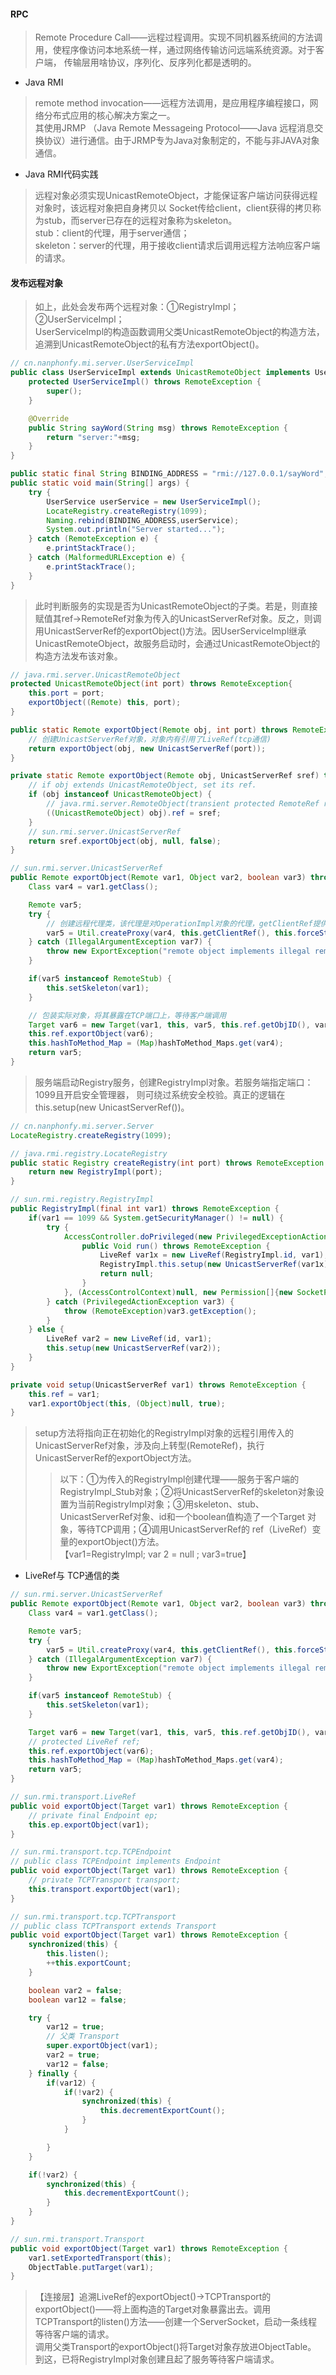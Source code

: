 #### RPC
>Remote Procedure Call——远程过程调用。实现不同机器系统间的方法调用，使程序像访问本地系统一样，通过网络传输访问远端系统资源。对于客户端， 传输层用啥协议，序列化、反序列化都是透明的。

- Java RMI
>remote method invocation——远程方法调用，是应用程序编程接口，网络分布式应用的核心解决方案之一。  
其使用JRMP （Java Remote Messageing Protocol——Java 远程消息交换协议）进行通信。由于JRMP专为Java对象制定的，不能与非JAVA对象通信。

- Java RMI代码实践
>远程对象必须实现UnicastRemoteObject，才能保证客户端访问获得远程对象时，该远程对象把自身拷贝以 Socket传给client，client获得的拷贝称为stub，而server已存在的远程对象称为skeleton。   
stub：client的代理，用于server通信；  
skeleton：server的代理，用于接收client请求后调用远程方法响应客户端的请求。

#### 发布远程对象
>如上，此处会发布两个远程对象：①RegistryImpl；②UserServiceImpl；  
UserServiceImpl的构造函数调用父类UnicastRemoteObject的构造方法，追溯到UnicastRemoteObject的私有方法exportObject()。 

```java 
// cn.nanphonfy.mi.server.UserServiceImpl
public class UserServiceImpl extends UnicastRemoteObject implements UserService{
    protected UserServiceImpl() throws RemoteException {
        super();
    }

    @Override
    public String sayWord(String msg) throws RemoteException {
        return "server:"+msg;
    }
}

public static final String BINDING_ADDRESS = "rmi://127.0.0.1/sayWord";
public static void main(String[] args) {
    try {
        UserService userService = new UserServiceImpl();
        LocateRegistry.createRegistry(1099);
        Naming.rebind(BINDING_ADDRESS,userService);
        System.out.println("Server started...");
    } catch (RemoteException e) {
        e.printStackTrace();
    } catch (MalformedURLException e) {
        e.printStackTrace();
    }
}
```

>此时判断服务的实现是否为UnicastRemoteObject的子类。若是，则直接赋值其ref->RemoteRef对象为传入的UnicastServerRef对象。反之，则调用UnicastServerRef的exportObject()方法。因UserServiceImpl继承UnicastRemoteObject，故服务启动时，会通过UnicastRemoteObject的构造方法发布该对象。


```java 
// java.rmi.server.UnicastRemoteObject
protected UnicastRemoteObject(int port) throws RemoteException{
    this.port = port;
    exportObject((Remote) this, port);
}

public static Remote exportObject(Remote obj, int port) throws RemoteException{
    // 创建UnicastServerRef对象，对象内有引用了LiveRef(tcp通信)
    return exportObject(obj, new UnicastServerRef(port));
}

private static Remote exportObject(Remote obj, UnicastServerRef sref) throws RemoteException{
    // if obj extends UnicastRemoteObject, set its ref.
    if (obj instanceof UnicastRemoteObject) {
        // java.rmi.server.RemoteObject(transient protected RemoteRef ref)
        ((UnicastRemoteObject) obj).ref = sref;
    }
    // sun.rmi.server.UnicastServerRef
    return sref.exportObject(obj, null, false);
}
```



```java 
// sun.rmi.server.UnicastServerRef
public Remote exportObject(Remote var1, Object var2, boolean var3) throws RemoteException {
    Class var4 = var1.getClass();

    Remote var5;
    try {
        // 创建远程代理类，该代理是对OperationImpl对象的代理，getClientRef提供的InvocationHandler中提供了TCP连接
        var5 = Util.createProxy(var4, this.getClientRef(), this.forceStubUse);
    } catch (IllegalArgumentException var7) {
        throw new ExportException("remote object implements illegal remote interface", var7);
    }

    if(var5 instanceof RemoteStub) {
        this.setSkeleton(var1);
    }

    // 包装实际对象，将其暴露在TCP端口上，等待客户端调用
    Target var6 = new Target(var1, this, var5, this.ref.getObjID(), var3);
    this.ref.exportObject(var6);
    this.hashToMethod_Map = (Map)hashToMethod_Maps.get(var4);
    return var5;
}
```
>服务端启动Registry服务，创建RegistryImpl对象。若服务端指定端口：1099且开启安全管理器， 则可绕过系统安全校验。真正的逻辑在this.setup(new UnicastServerRef())。

```java 
// cn.nanphonfy.mi.server.Server
LocateRegistry.createRegistry(1099);

// java.rmi.registry.LocateRegistry
public static Registry createRegistry(int port) throws RemoteException {
    return new RegistryImpl(port);
}

// sun.rmi.registry.RegistryImpl
public RegistryImpl(final int var1) throws RemoteException {
    if(var1 == 1099 && System.getSecurityManager() != null) {
        try {
            AccessController.doPrivileged(new PrivilegedExceptionAction() {
                public Void run() throws RemoteException {
                    LiveRef var1x = new LiveRef(RegistryImpl.id, var1);
                    RegistryImpl.this.setup(new UnicastServerRef(var1x));
                    return null;
                }
            }, (AccessControlContext)null, new Permission[]{new SocketPermission("localhost:" + var1, "listen,accept")});
        } catch (PrivilegedActionException var3) {
            throw (RemoteException)var3.getException();
        }
    } else {
        LiveRef var2 = new LiveRef(id, var1);
        this.setup(new UnicastServerRef(var2));
    }
}

private void setup(UnicastServerRef var1) throws RemoteException {
    this.ref = var1;
    var1.exportObject(this, (Object)null, true);
}
```
>setup方法将指向正在初始化的RegistryImpl对象的远程引用传入的UnicastServerRef对象，涉及向上转型(RemoteRef)，执行UnicastServerRef的exportObject方法。
>>以下：①为传入的RegistryImpl创建代理——服务于客户端的RegistryImpl_Stub对象；②将UnicastServerRef的skeleton对象设置为当前RegistryImpl对象；③用skeleton、stub、UnicastServerRef对象、id和一个boolean值构造了一个Target 对象，等待TCP调用；④调用UnicastServerRef的 ref（LiveRef）变量的exportObject()方法。  
【var1=RegistryImpl; var 2 = null ; var3=true】
- LiveRef与 TCP通信的类
```java 
// sun.rmi.server.UnicastServerRef
public Remote exportObject(Remote var1, Object var2, boolean var3) throws RemoteException {
    Class var4 = var1.getClass();

    Remote var5;
    try {
        var5 = Util.createProxy(var4, this.getClientRef(), this.forceStubUse);
    } catch (IllegalArgumentException var7) {
        throw new ExportException("remote object implements illegal remote interface", var7);
    }

    if(var5 instanceof RemoteStub) {
        this.setSkeleton(var1);
    }

    Target var6 = new Target(var1, this, var5, this.ref.getObjID(), var3);
    // protected LiveRef ref;
    this.ref.exportObject(var6);
    this.hashToMethod_Map = (Map)hashToMethod_Maps.get(var4);
    return var5;
}

// sun.rmi.transport.LiveRef
public void exportObject(Target var1) throws RemoteException {
    // private final Endpoint ep;
    this.ep.exportObject(var1);
}

// sun.rmi.transport.tcp.TCPEndpoint
// public class TCPEndpoint implements Endpoint
public void exportObject(Target var1) throws RemoteException {
    // private TCPTransport transport;
    this.transport.exportObject(var1);
}

// sun.rmi.transport.tcp.TCPTransport
// public class TCPTransport extends Transport
public void exportObject(Target var1) throws RemoteException {
    synchronized(this) {
        this.listen();
        ++this.exportCount;
    }

    boolean var2 = false;
    boolean var12 = false;

    try {
        var12 = true;
        // 父类 Transport
        super.exportObject(var1);
        var2 = true;
        var12 = false;
    } finally {
        if(var12) {
            if(!var2) {
                synchronized(this) {
                    this.decrementExportCount();
                }
            }

        }
    }

    if(!var2) {
        synchronized(this) {
            this.decrementExportCount();
        }
    }
}

// sun.rmi.transport.Transport
public void exportObject(Target var1) throws RemoteException {
    var1.setExportedTransport(this);
    ObjectTable.putTarget(var1);
}
```
>【连接层】追溯LiveRef的exportObject()->TCPTransport的exportObject()——将上面构造的Target对象暴露出去。调用TCPTransport的listen()方法——创建一个ServerSocket，启动一条线程等待客户端的请求。  
调用父类Transport的exportObject()将Target对象存放进ObjectTable。  
到这，已将RegistryImpl对象创建且起了服务等待客户端请求。